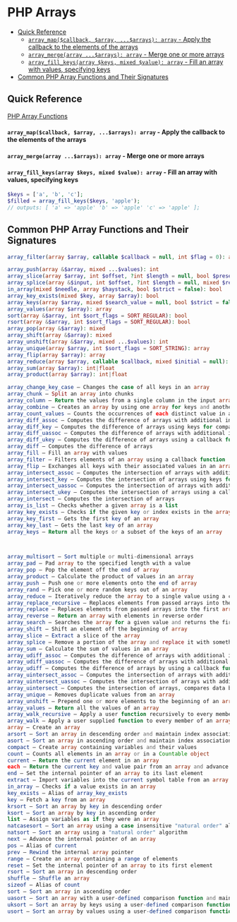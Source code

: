 # PHP Arrays

- [Quick Reference](#quick-reference)
    - [`array_map($callback, $array, ...$arrays): array` - Apply the callback to the elements of the arrays](#array_mapcallback-array-arrays-array---apply-the-callback-to-the-elements-of-the-arrays)
    - [`array_merge(array ...$arrays): array` - Merge one or more arrays](#array_mergearray-arrays-array---merge-one-or-more-arrays)
    - [`array_fill_keys(array $keys, mixed $value): array` - Fill an array with values, specifying keys](#array_fill_keysarray-keys-mixed-value-array---fill-an-array-with-values-specifying-keys)
- [Common PHP Array Functions and Their Signatures](#common-php-array-functions-and-their-signatures)



## Quick Reference

<a href="https://www.php.net/manual/en/ref.array.php" target="blank">PHP Array Functions</a>

#### `array_map($callback, $array, ...$arrays): array` - Apply the callback to the elements of the arrays
#### `array_merge(array ...$arrays): array` - Merge one or more arrays

#### `array_fill_keys(array $keys, mixed $value): array` - Fill an array with values, specifying keys

```php +torchlight-php
$keys = ['a', 'b', 'c'];
$filled = array_fill_keys($keys, 'apple');
// outputs: [ 'a' => 'apple' 'b' => 'apple' 'c' => 'apple' ];
```

## Common PHP Array Functions and Their Signatures

```php +torchlight-php
array_filter(array $array, callable $callback = null, int $flag = 0): array

array_push(array &$array, mixed ...$values): int
array_slice(array $array, int $offset, ?int $length = null, bool $preserve_keys = false): array
array_splice(array &$input, int $offset, ?int $length = null, mixed $replacement = []): array
in_array(mixed $needle, array $haystack, bool $strict = false): bool
array_key_exists(mixed $key, array $array): bool
array_keys(array $array, mixed $search_value = null, bool $strict = false): array
array_values(array $array): array
sort(array &$array, int $sort_flags = SORT_REGULAR): bool
rsort(array &$array, int $sort_flags = SORT_REGULAR): bool
array_pop(array &$array): mixed
array_shift(array &$array): mixed
array_unshift(array &$array, mixed ...$values): int
array_unique(array $array, int $sort_flags = SORT_STRING): array
array_flip(array $array): array
array_reduce(array $array, callable $callback, mixed $initial = null): mixed
array_sum(array $array): int|float
array_product(array $array): int|float
```





```php +torchlight-php
array_change_key_case — Changes the case of all keys in an array
array_chunk — Split an array into chunks
array_column — Return the values from a single column in the input array
array_combine — Creates an array by using one array for keys and another for its values
array_count_values — Counts the occurrences of each distinct value in an array
array_diff_assoc — Computes the difference of arrays with additional index check
array_diff_key — Computes the difference of arrays using keys for comparison
array_diff_uassoc — Computes the difference of arrays with additional index check which is performed by a user supplied callback function
array_diff_ukey — Computes the difference of arrays using a callback function on the keys for comparison
array_diff — Computes the difference of arrays
array_fill — Fill an array with values
array_filter — Filters elements of an array using a callback function
array_flip — Exchanges all keys with their associated values in an array
array_intersect_assoc — Computes the intersection of arrays with additional index check
array_intersect_key — Computes the intersection of arrays using keys for comparison
array_intersect_uassoc — Computes the intersection of arrays with additional index check, compares indexes by a callback function
array_intersect_ukey — Computes the intersection of arrays using a callback function on the keys for comparison
array_intersect — Computes the intersection of arrays
array_is_list — Checks whether a given array is a list
array_key_exists — Checks if the given key or index exists in the array
array_key_first — Gets the first key of an array
array_key_last — Gets the last key of an array
array_keys — Return all the keys or a subset of the keys of an array



array_multisort — Sort multiple or multi-dimensional arrays
array_pad — Pad array to the specified length with a value
array_pop — Pop the element off the end of array
array_product — Calculate the product of values in an array
array_push — Push one or more elements onto the end of array
array_rand — Pick one or more random keys out of an array
array_reduce — Iteratively reduce the array to a single value using a callback function
array_replace_recursive — Replaces elements from passed arrays into the first array recursively
array_replace — Replaces elements from passed arrays into the first array
array_reverse — Return an array with elements in reverse order
array_search — Searches the array for a given value and returns the first corresponding key if successful
array_shift — Shift an element off the beginning of array
array_slice — Extract a slice of the array
array_splice — Remove a portion of the array and replace it with something else
array_sum — Calculate the sum of values in an array
array_udiff_assoc — Computes the difference of arrays with additional index check, compares data by a callback function
array_udiff_uassoc — Computes the difference of arrays with additional index check, compares data and indexes by a callback function
array_udiff — Computes the difference of arrays by using a callback function for data comparison
array_uintersect_assoc — Computes the intersection of arrays with additional index check, compares data by a callback function
array_uintersect_uassoc — Computes the intersection of arrays with additional index check, compares data and indexes by separate callback functions
array_uintersect — Computes the intersection of arrays, compares data by a callback function
array_unique — Removes duplicate values from an array
array_unshift — Prepend one or more elements to the beginning of an array
array_values — Return all the values of an array
array_walk_recursive — Apply a user function recursively to every member of an array
array_walk — Apply a user supplied function to every member of an array
array — Create an array
arsort — Sort an array in descending order and maintain index association
asort — Sort an array in ascending order and maintain index association
compact — Create array containing variables and their values
count — Counts all elements in an array or in a Countable object
current — Return the current element in an array
each — Return the current key and value pair from an array and advance the array cursor
end — Set the internal pointer of an array to its last element
extract — Import variables into the current symbol table from an array
in_array — Checks if a value exists in an array
key_exists — Alias of array_key_exists
key — Fetch a key from an array
krsort — Sort an array by key in descending order
ksort — Sort an array by key in ascending order
list — Assign variables as if they were an array
natcasesort — Sort an array using a case insensitive "natural order" algorithm
natsort — Sort an array using a "natural order" algorithm
next — Advance the internal pointer of an array
pos — Alias of current
prev — Rewind the internal array pointer
range — Create an array containing a range of elements
reset — Set the internal pointer of an array to its first element
rsort — Sort an array in descending order
shuffle — Shuffle an array
sizeof — Alias of count
sort — Sort an array in ascending order
uasort — Sort an array with a user-defined comparison function and maintain index association
uksort — Sort an array by keys using a user-defined comparison function
usort — Sort an array by values using a user-defined comparison function
```
